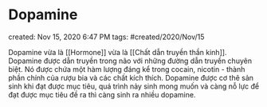 ---
---

# Dopamine

created: Nov 15, 2020 6:47 PM
tags: #created/2020/Nov/15

Dopamine vừa là [[Hormone]] vừa là [[Chất dẫn truyền thần kinh]]. Dopamine được dẫn truyền trong não với những đường dẫn truyền chuyên biệt. Nó được chứa một hàm lượng đáng kể trong cocain, nicotin - thành phần chính của rượu bia và các chất kích thích. Dopamine được cơ thê sản sinh khi đạt được mục tiêu, quá trình nảy sinh mong muốn và càng nỗ lực để đạt được mục tiêu đề ra thì càng sinh ra nhiều dopamine.